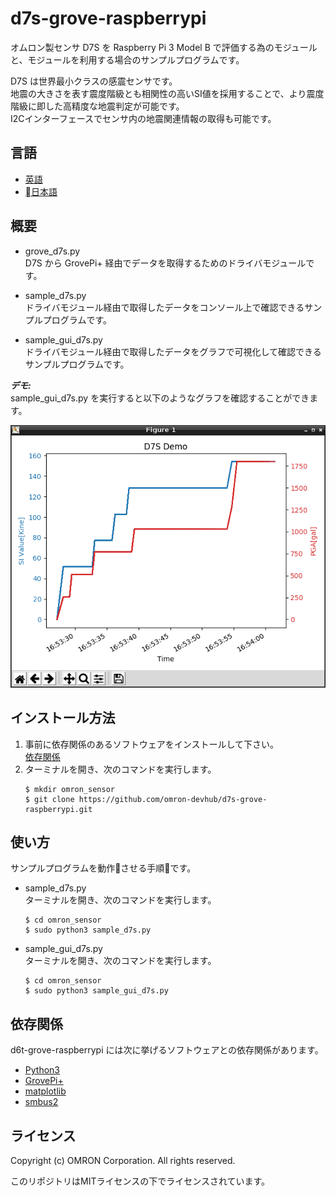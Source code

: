 # d7s-grove-raspberrypi
オムロン製センサ D7S を Raspberry Pi 3 Model B で評価する為のモジュールと、モジュールを利用する場合のサンプルプログラムです。

D7S は世界最小クラスの感震センサです。  
地震の大きさを表す震度階級とも相関性の高いSI値を採用することで、より震度階級に即した高精度な地震判定が可能です。  
I2Cインターフェースでセンサ内の地震関連情報の取得も可能です。

## 言語
- [英語](./README.md)
- [日本語](./README_ja.md)

## 概要
- grove_d7s.py  
D7S から GrovePi+ 経由でデータを取得するためのドライバモジュールです。

- sample_d7s.py  
ドライバモジュール経由で取得したデータをコンソール上で確認できるサンプルプログラムです。

- sample_gui_d7s.py  
ドライバモジュール経由で取得したデータをグラフで可視化して確認できるサンプルプログラムです。

***デモ:***  
sample_gui_d7s.py を実行すると以下のようなグラフを確認することができます。  

![Graph_D7S](Graph_D7S.png)

## インストール方法
1. 事前に依存関係のあるソフトウェアをインストールして下さい。  
    [依存関係](#link)
2. ターミナルを開き、次のコマンドを実行します。  
    ```
    $ mkdir omron_sensor
    $ git clone https://github.com/omron-devhub/d7s-grove-raspberrypi.git
    ```

## 使い方
サンプルプログラムを動作させる手順です。

-  sample_d7s.py  
ターミナルを開き、次のコマンドを実行します。  
    ```
    $ cd omron_sensor
    $ sudo python3 sample_d7s.py
    ```
- sample_gui_d7s.py  
ターミナルを開き、次のコマンドを実行します。  
    ```
    $ cd omron_sensor
    $ sudo python3 sample_gui_d7s.py
    ```
## <a name="link"></a>依存関係
d6t-grove-raspberrypi には次に挙げるソフトウェアとの依存関係があります。
- [Python3](https://www.python.org/)
- [GrovePi+](http://wiki.seeedstudio.com/GrovePi_Plus/)
- [matplotlib](https://matplotlib.org/)
- [smbus2](https://pypi.org/project/smbus2/)

## ライセンス
Copyright (c) OMRON Corporation. All rights reserved.

このリポジトリはMITライセンスの下でライセンスされています。
